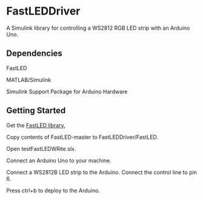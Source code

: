 # FastLEDDriver

A Simulink library for controlling a WS2812 RGB LED strip with an Arduino Uno.

## Dependencies

FastLED

MATLAB/Simulink

Simulink Support Package for Arduino Hardware

## Getting Started

Get the [FastLED library.](https://github.com/FastLED)

Copy contents of FastLED-master to FastLEDDriver/FastLED.

Open testFastLEDWRite.slx.

Connect an Arduino Uno to your machine.

Connect a WS2812B LED strip to the Arduino. Connect the control line to pin 6.

Press ctrl+b to deploy to the Arduino.